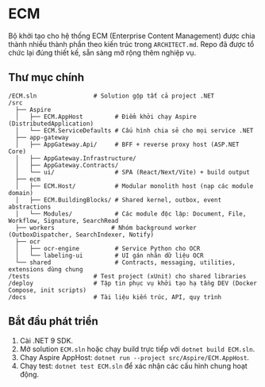 # ECM

Bộ khởi tạo cho hệ thống ECM (Enterprise Content Management) được chia thành nhiều thành phần theo kiến trúc trong `ARCHITECT.md`. Repo đã được tổ chức lại đúng thiết kế, sẵn sàng mở rộng thêm nghiệp vụ.

## Thư mục chính

```
/ECM.sln                # Solution gộp tất cả project .NET
/src
  ├── Aspire
  │   ├── ECM.AppHost         # Điểm khởi chạy Aspire (DistributedApplication)
  │   └── ECM.ServiceDefaults # Cấu hình chia sẻ cho mọi service .NET
  ├── app-gateway
  │   ├── AppGateway.Api/     # BFF + reverse proxy host (ASP.NET Core)
  │   ├── AppGateway.Infrastructure/
  │   ├── AppGateway.Contracts/
  │   └── ui/                 # SPA (React/Next/Vite) + build output
  ├── ecm
  │   ├── ECM.Host/           # Modular monolith host (nạp các module domain)
  │   ├── ECM.BuildingBlocks/ # Shared kernel, outbox, event abstractions
  │   └── Modules/            # Các module độc lập: Document, File, Workflow, Signature, SearchRead
  ├── workers                # Nhóm background worker (OutboxDispatcher, SearchIndexer, Notify)
  ├── ocr
  │   ├── ocr-engine          # Service Python cho OCR
  │   └── labeling-ui         # UI gán nhãn dữ liệu OCR
  └── shared                  # Contracts, messaging, utilities, extensions dùng chung
/tests                  # Test project (xUnit) cho shared libraries
/deploy                 # Tập tin phục vụ khởi tạo hạ tầng DEV (Docker Compose, init scripts)
/docs                   # Tài liệu kiến trúc, API, quy trình
```

## Bắt đầu phát triển

1. Cài .NET 9 SDK.
2. Mở solution `ECM.sln` hoặc chạy build trực tiếp với `dotnet build ECM.sln`.
3. Chạy Aspire AppHost: `dotnet run --project src/Aspire/ECM.AppHost`.
4. Chạy test: `dotnet test ECM.sln` để xác nhận các cấu hình chung hoạt động.

